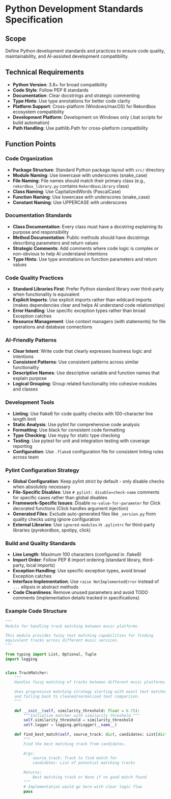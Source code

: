 # Python Development Standards Specification

## Scope
Define Python development standards and practices to ensure code quality, maintainability, and AI-assisted development compatibility.

## Technical Requirements
- **Python Version**: 3.8+ for broad compatibility
- **Code Style**: Follow PEP 8 standards
- **Documentation**: Clear docstrings and strategic commenting
- **Type Hints**: Use type annotations for better code clarity
- **Platform Support**: Cross-platform (Windows/macOS) for Rekordbox ecosystem compatibility
- **Development Platform**: Development on Windows only (.bat scripts for build automation)
- **Path Handling**: Use pathlib.Path for cross-platform compatibility

## Function Points

### Code Organization
- **Package Structure**: Standard Python package layout with `src/` directory
- **Module Naming**: Use lowercase with underscores (snake_case)
- **File Naming**: File names should match their primary class (e.g., `rekordbox_library.py` contains `RekordboxLibrary` class)
- **Class Naming**: Use CapitalizedWords (PascalCase)
- **Function Naming**: Use lowercase with underscores (snake_case)
- **Constant Naming**: Use UPPERCASE with underscores

### Documentation Standards
- **Class Documentation**: Every class must have a docstring explaining its purpose and responsibility
- **Method Documentation**: Public methods should have docstrings describing parameters and return values
- **Strategic Comments**: Add comments where code logic is complex or non-obvious to help AI understand intentions
- **Type Hints**: Use type annotations on function parameters and return values

### Code Quality Practices
- **Standard Libraries First**: Prefer Python standard library over third-party when functionality is equivalent
- **Explicit Imports**: Use explicit imports rather than wildcard imports (makes dependencies clear and helps AI understand code relationships)
- **Error Handling**: Use specific exception types rather than broad Exception catches
- **Resource Management**: Use context managers (with statements) for file operations and database connections

### AI-Friendly Patterns
- **Clear Intent**: Write code that clearly expresses business logic and intentions
- **Consistent Patterns**: Use consistent patterns across similar functionality
- **Descriptive Names**: Use descriptive variable and function names that explain purpose
- **Logical Grouping**: Group related functionality into cohesive modules and classes

### Development Tools
- **Linting**: Use flake8 for code quality checks with 100-character line length limit
- **Static Analysis**: Use pylint for comprehensive code analysis
- **Formatting**: Use black for consistent code formatting
- **Type Checking**: Use mypy for static type checking
- **Testing**: Use pytest for unit and integration testing with coverage reporting
- **Configuration**: Use `.flake8` configuration file for consistent linting rules across team

### Pylint Configuration Strategy
- **Global Configuration**: Keep pylint strict by default - only disable checks when absolutely necessary
- **File-Specific Disables**: Use `# pylint: disable=check-name` comments for specific cases rather than global disables
- **Framework-Specific Issues**: Disable `no-value-for-parameter` for Click decorated functions (Click handles argument injection)
- **Generated Files**: Exclude auto-generated files like `_version.py` from quality checks using ignore configuration
- **External Libraries**: Use `ignored-modules` in `.pylintrc` for third-party libraries (pyrekordbox, spotipy, click)

### Build and Quality Standards
- **Line Length**: Maximum 100 characters (configured in .flake8)
- **Import Order**: Follow PEP 8 import ordering (standard library, third-party, local imports)
- **Exception Handling**: Use specific exception types, avoid broad Exception catches
- **Interface Implementation**: Use `raise NotImplementedError` instead of `...` ellipsis in abstract methods
- **Code Cleanliness**: Remove unused parameters and avoid TODO comments (implementation details tracked in specifications)

### Example Code Structure
```python
"""
Module for handling track matching between music platforms.

This module provides fuzzy text matching capabilities for finding
equivalent tracks across different music services.
"""

from typing import List, Optional, Tuple
import logging


class TrackMatcher:
    """
    Handles fuzzy matching of tracks between different music platforms.
    
    Uses progressive matching strategy starting with exact text matches
    and falling back to cleaned/normalized text comparison.
    """
    
    def __init__(self, similarity_threshold: float = 0.75):
        """Initialize matcher with similarity threshold."""
        self.similarity_threshold = similarity_threshold
        self.logger = logging.getLogger(__name__)
    
    def find_best_match(self, source_track: dict, candidates: List[dict]) -> Optional[dict]:
        """
        Find the best matching track from candidates.
        
        Args:
            source_track: Track to find match for
            candidates: List of potential matching tracks
            
        Returns:
            Best matching track or None if no good match found
        """
        # Implementation would go here with clear logic flow
        pass
```
